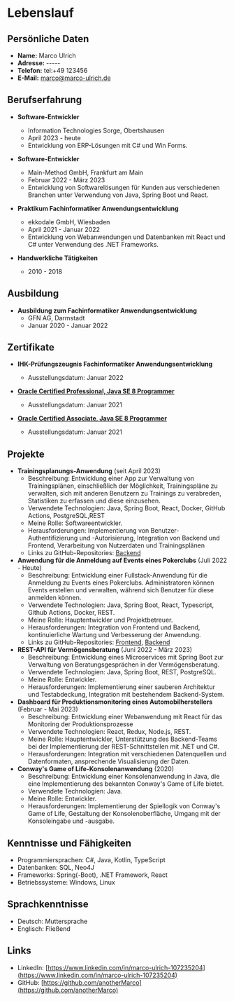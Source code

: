 # Lebenslauf

## Persönliche Daten

- **Name:** Marco Ulrich
- **Adresse:** -----
- **Telefon:** tel:+49 123456
- **E-Mail:** [marco@marco-ulrich.de](mailto:marco@marco-ulrich.de)

## Berufserfahrung

- **Software-Entwickler**
    - Information Technologies Sorge, Obertshausen
    - April 2023 - heute
    - Entwicklung von ERP-Lösungen mit C# und Win Forms.

- **Software-Entwickler**
    - Main-Method GmbH, Frankfurt am Main
    - Februar 2022 - März 2023
    - Entwicklung von Softwarelösungen für Kunden aus verschiedenen Branchen unter Verwendung von Java, Spring Boot und React.

- **Praktikum Fachinformatiker Anwendungsentwicklung**
    - ekkodale GmbH, Wiesbaden
    - April 2021 - Januar 2022
    - Entwicklung von Webanwendungen und Datenbanken mit React und C# unter Verwendung des .NET Frameworks.

- **Handwerkliche Tätigkeiten**
    - 2010 - 2018

## Ausbildung

- **Ausbildung zum Fachinformatiker Anwendungsentwicklung**
    - GFN AG, Darmstadt
    - Januar 2020 - Januar 2022

## Zertifikate

- **IHK-Prüfungszeugnis Fachinformatiker Anwendungsentwicklung**
    - Ausstellungsdatum: Januar 2022


- **[Oracle Certified Professional, Java SE 8 Programmer](https://www.credly.com/badges/ca9aa8ac-83ab-426f-9411-753d1a8982d3)**
    - Ausstellungsdatum: Januar 2021

- **[Oracle Certified Associate, Java SE 8 Programmer](https://www.credly.com/badges/f105e63b-16bd-4940-b438-912caf2fe6c9)**
    - Ausstellungsdatum: Januar 2021

## Projekte
- **Trainingsplanungs-Anwendung** (seit April 2023)
  - Beschreibung: Entwicklung einer App zur Verwaltung von Trainingsplänen, einschließlich der Möglichkeit, Trainingspläne zu verwalten, sich mit anderen Benutzern zu Trainings zu verabreden, Statistiken zu erfassen und diese einzusehen.
  - Verwendete Technologien: Java, Spring Boot, React, Docker, GitHub Actions, PostgreSQL,REST
  - Meine Rolle: Softwareentwickler.
  - Herausforderungen: Implementierung von Benutzer-Authentifizierung und -Autorisierung, Integration von Backend und Frontend, Verarbeitung von Nutzerdaten und Trainingsplänen
  - Links zu GitHub-Repositories: [Backend](https://github.com/anotherMarco/TrainMate)
- **Anwendung für die Anmeldung auf Events eines Pokerclubs** (Juli 2022 - Heute)
  - Beschreibung: Entwicklung einer Fullstack-Anwendung für die Anmeldung zu Events eines Pokerclubs. Administratoren können Events erstellen und verwalten, während sich Benutzer für diese anmelden können.
  - Verwendete Technologien: Java, Spring Boot, React, Typescript, Github Actions, Docker, REST.
  - Meine Rolle: Hauptentwickler und Projektbetreuer.
  - Herausforderungen: Integration von Frontend und Backend, kontinuierliche Wartung und Verbesserung der Anwendung.
  - Links zu GitHub-Repositories: [Frontend](https://github.com/anotherMarco/tournament-planer-client), [Backend](https://github.com/anotherMarco/tournament-planer-server)
- **REST-API für Vermögensberatung** (Juni 2022 - März 2023)
  - Beschreibung: Entwicklung eines Microservices mit Spring Boot zur Verwaltung von Beratungsgesprächen in der Vermögensberatung.
  - Verwendete Technologien: Java, Spring Boot, REST, PostgreSQL.
  - Meine Rolle: Entwickler.
  - Herausforderungen: Implementierung einer sauberen Architektur und Testabdeckung, Integration mit bestehendem Backend-System.
- **Dashboard für Produktionsmonitoring eines Automobilherstellers** (Februar - Mai 2023)
  - Beschreibung: Entwicklung einer Webanwendung mit React für das Monitoring der Produktionsprozesse
  - Verwendete Technologien: React, Redux, Node.js, REST.
  - Meine Rolle: Hauptentwickler, Unterstützung des Backend-Teams bei der Implementierung der REST-Schnittstellen mit .NET und C#.
  - Herausforderungen: Integration mit verschiedenen Datenquellen und Datenformaten, ansprechende Visualisierung der Daten.
- **Conway's Game of Life-Konsolenanwendung** (2020)
  - Beschreibung: Entwicklung einer Konsolenanwendung in Java, die eine Implementierung des bekannten Conway's Game of Life bietet.
  - Verwendete Technologien: Java.
  - Meine Rolle: Entwickler.
  - Herausforderungen: Implementierung der Spiellogik von Conway's Game of Life, Gestaltung der Konsolenoberfläche, Umgang mit der Konsoleingabe und -ausgabe.

## Kenntnisse und Fähigkeiten

- Programmiersprachen: C#, Java, Kotlin, TypeScript
- Datenbanken: SQL, Neo4J
- Frameworks: Spring(-Boot), .NET Framework, React
- Betriebssysteme: Windows, Linux

## Sprachkenntnisse

- Deutsch: Muttersprache
- Englisch: Fließend

## Links

- LinkedIn: [https://www.linkedin.com/in/marco-ulrich-107235204](https://www.linkedin.com/in/marco-ulrich-107235204)
- GitHub: [https://github.com/anotherMarco](https://github.com/anotherMarco)
